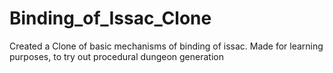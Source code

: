 # Binding_of_Issac_Clone
 Created a Clone of basic mechanisms of binding of issac.  Made for learning purposes, to try out procedural dungeon generation
